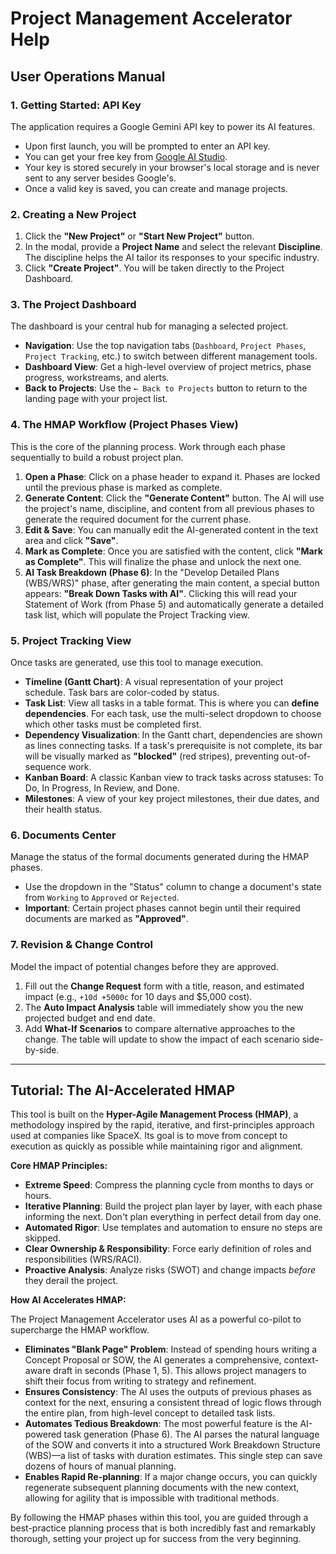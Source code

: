 # Project Management Accelerator Help

## User Operations Manual

### 1. Getting Started: API Key

The application requires a Google Gemini API key to power its AI features.

-   Upon first launch, you will be prompted to enter an API key.
-   You can get your free key from [Google AI Studio](https://aistudio.google.com/app/apikey).
-   Your key is stored securely in your browser's local storage and is never sent to any server besides Google's.
-   Once a valid key is saved, you can create and manage projects.

### 2. Creating a New Project

1.  Click the **"New Project"** or **"Start New Project"** button.
2.  In the modal, provide a **Project Name** and select the relevant **Discipline**. The discipline helps the AI tailor its responses to your specific industry.
3.  Click **"Create Project"**. You will be taken directly to the Project Dashboard.

### 3. The Project Dashboard

The dashboard is your central hub for managing a selected project.

-   **Navigation**: Use the top navigation tabs (`Dashboard`, `Project Phases`, `Project Tracking`, etc.) to switch between different management tools.
-   **Dashboard View**: Get a high-level overview of project metrics, phase progress, workstreams, and alerts.
-   **Back to Projects**: Use the `← Back to Projects` button to return to the landing page with your project list.

### 4. The HMAP Workflow (Project Phases View)

This is the core of the planning process. Work through each phase sequentially to build a robust project plan.

1.  **Open a Phase**: Click on a phase header to expand it. Phases are locked until the previous phase is marked as complete.
2.  **Generate Content**: Click the **"Generate Content"** button. The AI will use the project's name, discipline, and content from all previous phases to generate the required document for the current phase.
3.  **Edit & Save**: You can manually edit the AI-generated content in the text area and click **"Save"**.
4.  **Mark as Complete**: Once you are satisfied with the content, click **"Mark as Complete"**. This will finalize the phase and unlock the next one.
5.  **AI Task Breakdown (Phase 6)**: In the "Develop Detailed Plans (WBS/WRS)" phase, after generating the main content, a special button appears: **"Break Down Tasks with AI"**. Clicking this will read your Statement of Work (from Phase 5) and automatically generate a detailed task list, which will populate the Project Tracking view.

### 5. Project Tracking View

Once tasks are generated, use this tool to manage execution.

-   **Timeline (Gantt Chart)**: A visual representation of your project schedule. Task bars are color-coded by status.
-   **Task List**: View all tasks in a table format. This is where you can **define dependencies**. For each task, use the multi-select dropdown to choose which other tasks must be completed first.
-   **Dependency Visualization**: In the Gantt chart, dependencies are shown as lines connecting tasks. If a task's prerequisite is not complete, its bar will be visually marked as **"blocked"** (red stripes), preventing out-of-sequence work.
-   **Kanban Board**: A classic Kanban view to track tasks across statuses: To Do, In Progress, In Review, and Done.
-   **Milestones**: A view of your key project milestones, their due dates, and their health status.

### 6. Documents Center

Manage the status of the formal documents generated during the HMAP phases.

-   Use the dropdown in the "Status" column to change a document's state from `Working` to `Approved` or `Rejected`.
-   **Important**: Certain project phases cannot begin until their required documents are marked as **"Approved"**.

### 7. Revision & Change Control

Model the impact of potential changes before they are approved.

1.  Fill out the **Change Request** form with a title, reason, and estimated impact (e.g., `+10d +5000c` for 10 days and $5,000 cost).
2.  The **Auto Impact Analysis** table will immediately show you the new projected budget and end date.
3.  Add **What-If Scenarios** to compare alternative approaches to the change. The table will update to show the impact of each scenario side-by-side.

---

## Tutorial: The AI-Accelerated HMAP

This tool is built on the **Hyper-Agile Management Process (HMAP)**, a methodology inspired by the rapid, iterative, and first-principles approach used at companies like SpaceX. Its goal is to move from concept to execution as quickly as possible while maintaining rigor and alignment.

**Core HMAP Principles:**

-   **Extreme Speed**: Compress the planning cycle from months to days or hours.
-   **Iterative Planning**: Build the project plan layer by layer, with each phase informing the next. Don't plan everything in perfect detail from day one.
-   **Automated Rigor**: Use templates and automation to ensure no steps are skipped.
-   **Clear Ownership & Responsibility**: Force early definition of roles and responsibilities (WRS/RACI).
-   **Proactive Analysis**: Analyze risks (SWOT) and change impacts *before* they derail the project.

**How AI Accelerates HMAP:**

The Project Management Accelerator uses AI as a powerful co-pilot to supercharge the HMAP workflow.

-   **Eliminates "Blank Page" Problem**: Instead of spending hours writing a Concept Proposal or SOW, the AI generates a comprehensive, context-aware draft in seconds (Phase 1, 5). This allows project managers to shift their focus from writing to strategy and refinement.
-   **Ensures Consistency**: The AI uses the outputs of previous phases as context for the next, ensuring a consistent thread of logic flows through the entire plan, from high-level concept to detailed task lists.
-   **Automates Tedious Breakdown**: The most powerful feature is the AI-powered task generation (Phase 6). The AI parses the natural language of the SOW and converts it into a structured Work Breakdown Structure (WBS)—a list of tasks with duration estimates. This single step can save dozens of hours of manual planning.
-   **Enables Rapid Re-planning**: If a major change occurs, you can quickly regenerate subsequent planning documents with the new context, allowing for agility that is impossible with traditional methods.

By following the HMAP phases within this tool, you are guided through a best-practice planning process that is both incredibly fast and remarkably thorough, setting your project up for success from the very beginning.

